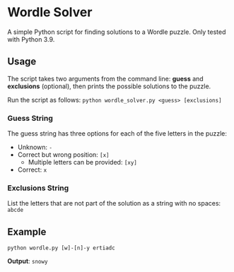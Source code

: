 # Wordle Solver

A simple Python script for finding solutions to a Wordle puzzle. Only tested with Python 3.9.

 ## Usage

The script takes two arguments from the command line: **guess** and **exclusions** (optional), then prints the possible solutions to the puzzle.

Run the script as follows: `python wordle_solver.py <guess> [exclusions]`

### Guess String

The guess string has three options for each of the five letters in the puzzle:

* Unknown: `-`
* Correct but wrong position: `[x]`
  * Multiple letters can be provided: `[xy]`
* Correct: `x`

### Exclusions String

List the letters that are not part of the solution as a string with no spaces: `abcde`

## Example

`python wordle.py [w]-[n]-y ertiadc`

**Output**: `snowy`



